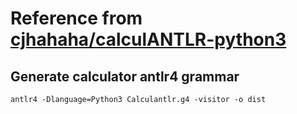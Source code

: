 
# Reference from [cjhahaha/calculANTLR-python3](https://github.com/cjhahaha/calculANTLR-python3)


## Generate calculator antlr4 grammar
    antlr4 -Dlanguage=Python3 Calculantlr.g4 -visitor -o dist 


